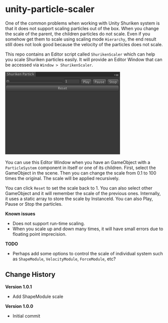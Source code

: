 # unity-particle-scaler

One of the common problems when working with Unity Shuriken system is that it does not support scaling particles out of the box. When you change the scale of the parent, the children particles do not scale. Even if you somehow get them to scale using scaling mode `Hierarchy`, the end result still does not look good because the velocity of the particles does not scale.

This repo contains an Editor script called `ShurikenScaler` which can help you scale Shuriken particles easily. It will provide an Editor Window that can be accessed via `Window > ShurikenScaler`.

![example 1](/imgs/example1.png)

You can use this Editor Window when you have an GameObject with a `ParticleSystem` component in itself or one of its children. First, select the GameObject in the scene. Then you can change the scale from 0.1 to 100 times the original. The scale will be applied recursively.

You can click `Reset` to set the scale back to 1. You can also select other GameObject and it will remember the scale of the previous ones. Internally, it uses a static array to store the scale by InstanceId. You can also Play, Pause or Stop the particles.

**Known issues**

* Does not support run-time scaling.
* When you scale up and down many times, it will have small errors due to floating point imprecision.

**TODO**

* Perhaps add some options to control the scale of individual system such as `ShapeModule`, `VelocityModule`, `ForceModule`, etc?

## Change History

**Version 1.0.1**

* Add ShapeModule scale

**Version 1.0.0**

* Initial commit
